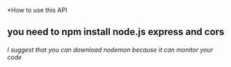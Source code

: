 *How to use this API

## you need to npm install node.js express and cors

###### I suggest that you can download nodemon because it can monitor your code 
